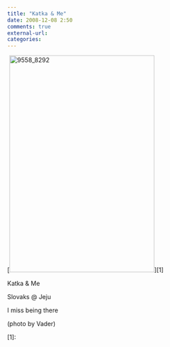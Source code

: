 ```yaml
---
title: "Katka & Me"
date: 2008-12-08 2:50
comments: true
external-url:
categories:
---
```

[<img src="http://6.asset.soup.io/asset/0185/9558_8292.jpeg" width="334" height="500" alt="9558_8292" />][1]

Katka &amp; Me  
  
Slovaks @ Jeju  
  
I miss being there  
  
(photo by Vader)

  [1]:
